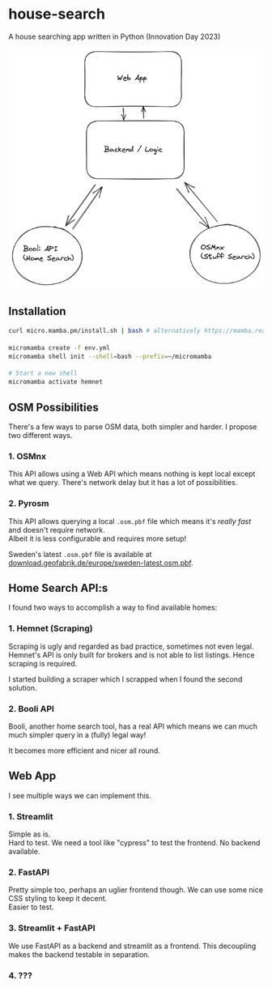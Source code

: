 # house-search
A house searching app written in Python (Innovation Day 2023)

![data flow](data.excalidraw.png)

## Installation

```bash
curl micro.mamba.pm/install.sh | bash # alternatively https://mamba.readthedocs.io/en/latest/installation.html

micromamba create -f env.yml
micromamba shell init --shell=bash --prefix=~/micromamba

# Start a new shell
micromamba activate hemnet
```

## OSM Possibilities

There's a few ways to parse OSM data, both simpler and harder. I propose two different ways.

### 1. OSMnx
This API allows using a Web API which means nothing is kept local except what we query. There's network delay but it has a lot of possibilities.

### 2. Pyrosm
This API allows querying a local `.osm.pbf` file which means it's _really fast_ and doesn't require network.  
Albeit it is less configurable and requires more setup!

Sweden's latest `.osm.pbf` file is available at [download.geofabrik.de/europe/sweden-latest.osm.pbf](https://download.geofabrik.de/europe/sweden-latest.osm.pbf).

## Home Search API:s

I found two ways to accomplish a way to find available homes:

### 1. Hemnet (Scraping)
Scraping is ugly and regarded as bad practice, sometimes not even legal.  
Hemnet's API is only built for brokers and is not able to list listings. Hence scraping is required.

I started building a scraper which I scrapped when I found the second solution.

### 2. Booli API
Booli, another home search tool, has a real API which means we can much much simpler query in a (fully) legal way!

It becomes more efficient and nicer all round.

## Web App

I see multiple ways we can implement this. 

### 1. Streamlit
Simple as is.  
Hard to test. We need a tool like "cypress" to test the frontend. No backend available.

### 2. FastAPI
Pretty simple too, perhaps an uglier frontend though. We can use some nice CSS styling to keep it decent.  
Easier to test.

### 3. Streamlit + FastAPI
We use FastAPI as a backend and streamlit as a frontend. This decoupling makes the backend testable in separation.

### 4. ???

